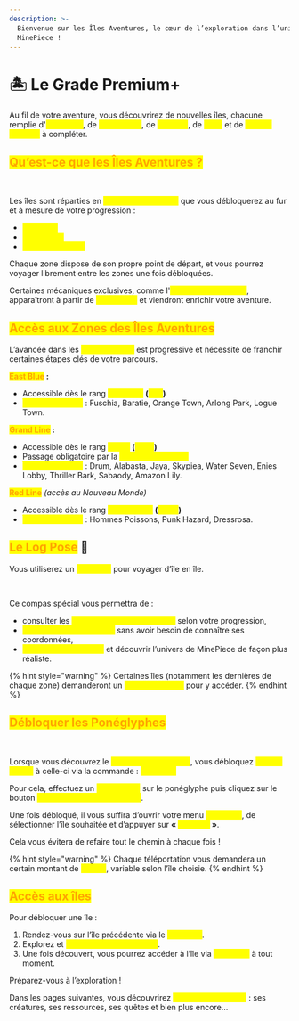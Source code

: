 ```yaml
---
description: >-
  Bienvenue sur les Îles Aventures, le cœur de l’exploration dans l’univers de
  MinePiece !
---
```


# 🏝️ Le Grade Premium+

Au fil de votre aventure, vous découvrirez de nouvelles îles, chacune remplie d'<mark style="color:yellow;">**ennemies**</mark>, de <mark style="color:yellow;">**ressources**</mark>, de <mark style="color:yellow;">**donjons**</mark>, de <mark style="color:yellow;">**boss**</mark> et de <mark style="color:yellow;">**quêtes uniques**</mark> à compléter.

## <mark style="color:orange;">Qu’est-ce que les Îles Aventures ?</mark>

<figure><img src="../../.gitbook/assets/Capture d’écran 2025-07-25 à 15.30.06.png" alt=""><figcaption></figcaption></figure>

Les îles sont réparties en <mark style="color:yellow;">**trois grandes zones**</mark> que vous débloquerez au fur et à mesure de votre progression :

* <mark style="color:yellow;">**East Blue**</mark>
* <mark style="color:yellow;">**Grand Line**</mark>
* <mark style="color:yellow;">**Nouveau Monde**</mark>

Chaque zone dispose de son propre point de départ, et vous pourrez voyager librement entre les zones une fois débloquées.

Certaines mécaniques exclusives, comme l'<mark style="color:yellow;">**utilisation des Hakis**</mark>, apparaîtront à partir de <mark style="color:yellow;">**Grand Line**</mark> et viendront enrichir votre aventure.

## <mark style="color:orange;">Accès aux Zones des Îles Aventures</mark>

L’avancée dans les <mark style="color:yellow;">**îles aventures**</mark> est progressive et nécessite de franchir certaines étapes clés de votre parcours.

<mark style="color:orange;">**East Blue**</mark>**&#x20;:**

* Accessible dès le rang <mark style="color:yellow;">**Naufragé**</mark>**&#x20;(**<mark style="color:yellow;">**lvl 1**</mark>**)**
* <mark style="color:yellow;">**Îles accessibles**</mark> : Fuschia, Baratie, Orange Town, Arlong Park, Logue Town.

<mark style="color:orange;">**Grand Line**</mark>**&#x20;:**

* Accessible dès le rang <mark style="color:yellow;">**Pirate**</mark>**&#x20;(**<mark style="color:yellow;">**lvl 15**</mark>**)**
* Passage obligatoire par la <mark style="color:yellow;">**Reverse Mountain**</mark>
* <mark style="color:yellow;">**Îles accessibles**</mark> : Drum, Alabasta, Jaya, Skypiea, Water Seven, Enies Lobby, Thriller Bark, Sabaody, Amazon Lily.

<mark style="color:orange;">**Red Line**</mark> _(accès au Nouveau Monde)_

* Accessible dès le rang <mark style="color:yellow;">**Combattant**</mark>**&#x20;(**<mark style="color:yellow;">**lvl 55**</mark>**)**
* <mark style="color:yellow;">**Îles accessibles**</mark> : Hommes Poissons, Punk Hazard, Dressrosa.

## <mark style="color:orange;">Le Log Pose</mark> 🧭

Vous utiliserez un <mark style="color:yellow;">**Log Pose**</mark> pour voyager d’île en île.

<figure><img src="../../.gitbook/assets/Capture d’écran 2025-07-25 à 15.31.42.png" alt=""><figcaption></figcaption></figure>

Ce compas spécial vous permettra de :

* consulter les <mark style="color:yellow;">**prochaines îles disponibles**</mark> selon votre progression,
* <mark style="color:yellow;">**choisir votre destination**</mark> sans avoir besoin de connaître ses coordonnées,
* <mark style="color:yellow;">**suivre votre parcours**</mark> et découvrir l’univers de MinePiece de façon plus réaliste.

{% hint style="warning" %}
Certaines îles (notamment les dernières de chaque zone) demanderont un <mark style="color:yellow;">**rang spécifique**</mark> pour y accéder.
{% endhint %}

## <mark style="color:orange;">Débloquer les Ponéglyphes</mark>

<figure><img src="../../.gitbook/assets/Capture d’écran 2025-08-27 à 12.10.48.png" alt=""><figcaption></figcaption></figure>

Lorsque vous découvrez le <mark style="color:yellow;">**ponéglyphe d’une île**</mark>, vous débloquez <mark style="color:yellow;">**l’accès rapide**</mark> à celle-ci via la commande : <mark style="color:yellow;">**`/aventure`**</mark>

Pour cela, effectuez un <mark style="color:yellow;">**clic gauche**</mark> sur le ponéglyphe puis cliquez sur le bouton <mark style="color:yellow;">**« Obtenir la Téléportation »**</mark>.

Une fois débloqué, il vous suffira d’ouvrir votre menu <mark style="color:yellow;">**`/aventure`**</mark>, de sélectionner l’île souhaitée et d’appuyer sur **«&#x20;**<mark style="color:yellow;">**Téléport**</mark>**&#x20;»**.

Cela vous évitera de refaire tout le chemin à chaque fois !

{% hint style="warning" %}
Chaque téléportation vous demandera un certain montant de <mark style="color:yellow;">**Berrys**</mark>, variable selon l’île choisie.
{% endhint %}

## <mark style="color:orange;">Accès aux îles</mark>

Pour débloquer une île :

1. Rendez-vous sur l’île précédente via le <mark style="color:yellow;">**Log Pose**</mark>.
2. Explorez et <mark style="color:yellow;">**trouvez son Ponéglyphe**</mark>.
3. Une fois découvert, vous pourrez accéder à l’île via <mark style="color:yellow;">**`/aventure`**</mark> à tout moment.

Préparez-vous à l’exploration !

Dans les pages suivantes, vous découvrirez <mark style="color:yellow;">**chaque île en détail**</mark> : ses créatures, ses ressources, ses quêtes et bien plus encore...

